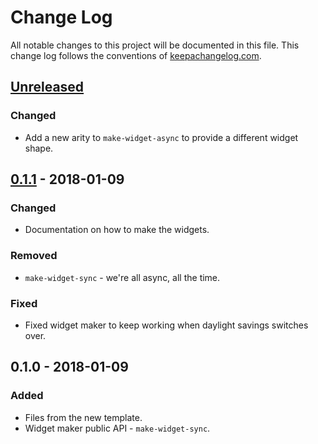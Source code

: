 # Change Log
All notable changes to this project will be documented in this file. This change log follows the conventions of [keepachangelog.com](http://keepachangelog.com/).

## [Unreleased]
### Changed
- Add a new arity to `make-widget-async` to provide a different widget shape.

## [0.1.1] - 2018-01-09
### Changed
- Documentation on how to make the widgets.

### Removed
- `make-widget-sync` - we're all async, all the time.

### Fixed
- Fixed widget maker to keep working when daylight savings switches over.

## 0.1.0 - 2018-01-09
### Added
- Files from the new template.
- Widget maker public API - `make-widget-sync`.

[Unreleased]: https://github.com/your-name/test-blockchain/compare/0.1.1...HEAD
[0.1.1]: https://github.com/your-name/test-blockchain/compare/0.1.0...0.1.1
